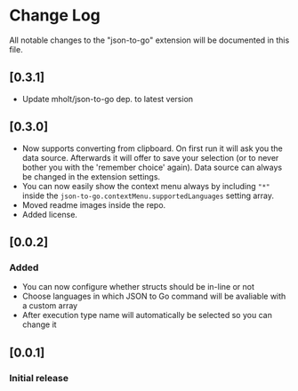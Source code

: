 # Change Log

All notable changes to the "json-to-go" extension will be documented in this file.

## [0.3.1]

- Update mholt/json-to-go dep. to latest version

## [0.3.0]

- Now supports converting from clipboard. On first run it will ask you the data source.
Afterwards it will offer to save your selection (or to never bother you with the 'remember choice' again).
Data source can always be changed in the extension settings.
- You can now easily show the context menu always by including `"*"` inside the `json-to-go.contextMenu.supportedLanguages` setting array.
- Moved readme images inside the repo.
- Added license.


## [0.0.2]
### Added

- You can now configure whether structs should be in-line or not
- Choose languages in which JSON to Go command will be avaliable with a custom array
- After execution type name will automatically be selected so you can change it

## [0.0.1]
### Initial release